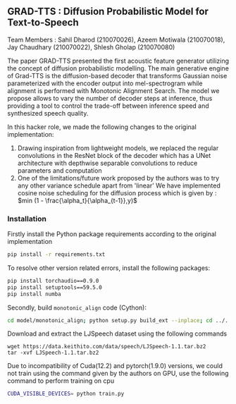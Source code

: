 ## GRAD-TTS : Diffusion Probabilistic Model for Text-to-Speech

Team Members : Sahil Dharod (210070026), Azeem Motiwala (210070018), Jay Chaudhary (210070022), Shlesh Gholap (210070080)

The paper GRAD-TTS presented the first acoustic feature generator utilizing the concept of diffusion probabilistic modelling. The main generative engine of Grad-TTS is the diffusion-based decoder that transforms Gaussian noise parameterized with the encoder output into mel-spectrogram while alignment is performed with Monotonic Alignment Search. The model we propose allows to vary the number of decoder steps at inference, thus providing a tool to control the trade-off between inference speed and synthesized speech quality.

In this hacker role, we made the following changes to the original implementation:
1) Drawing inspiration from lightweight models, we replaced the regular convolutions in the ResNet block of the decoder which has a UNet architecture with depthwise separable convolutions to reduce parameters and computation
2) One of the limitations/future work proposed by the authors was to try any other variance schedule apart from 'linear'
   We have implemented cosine noise scheduling for the diffusion process which is given by :
   $min (1 - \frac{\alpha_t}{\alpha_{t-1}},y)$

### Installation
Firstly install the Python package requirements according to the original implementation
```bash
pip install -r requirements.txt
```
To resolve other version related errors, install the following packages:
```bash
pip install torchaudio==0.9.0
pip install setuptools==59.5.0
pip install numba
```
Secondly, build `monotonic_align` code (Cython):

```bash
cd model/monotonic_align; python setup.py build_ext --inplace; cd ../..
```
Download and extract the LJSpeech dataset using the following commands
```
wget https://data.keithito.com/data/speech/LJSpeech-1.1.tar.bz2
tar -xvf LJSpeech-1.1.tar.bz2
```
Due to incompatibility of Cuda(12.2) and pytorch(1.9.0) versions, we could not train using the command given by the authors on GPU, use the following command to perform training on cpu
```bash
CUDA_VISIBLE_DEVICES= python train.py
```

